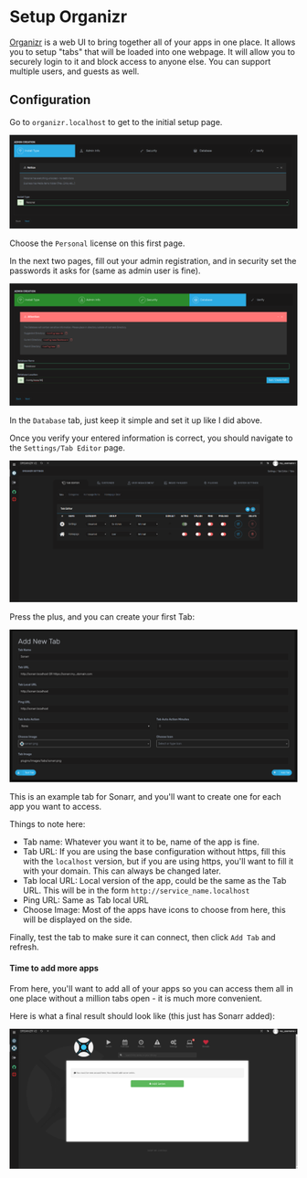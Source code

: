 # Setup Organizr

[Organizr](https://github.com/causefx/Organizr) is a web UI to bring together all of your apps in one place. It allows you to setup "tabs" that will be loaded into one webpage. It will allow you to securely login to it and block access to anyone else. You can support multiple users, and guests as well.

## Configuration

Go to `organizr.localhost` to get to the initial setup page.

![Organizr Setup 1](img/organizr_setup_1.png)

Choose the `Personal` license on this first page.

In the next two pages, fill out your admin registration, and in security set the passwords it asks for (same as admin user is fine).

![Organizr Setup 3](img/organizr_setup_2.png)

In the `Database` tab, just keep it simple and set it up like I did above.

Once you verify your entered information is correct, you should navigate to the `Settings/Tab Editor` page.

![Organizr Tabs](img/organizr_tabs.png)

Press the plus, and you can create your first Tab:

![Organizr Tab Create Example](img/organizr_tab_create_example.png)

This is an example tab for Sonarr, and you'll want to create one for each app you want to access.

Things to note here:

- Tab name: Whatever you want it to be, name of the app is fine.
- Tab URL: If you are using the base configuration without https, fill this with the `localhost` version, but if you are using https, you'll want to fill it with your domain. This can always be changed later.
- Tab local URL: Local version of the app, could be the same as the Tab URL. This will be in the form `http://service_name.localhost`
- Ping URL: Same as Tab local URL
- Choose Image: Most of the apps have icons to choose from here, this will be displayed on the side.

Finally, test the tab to make sure it can connect, then click `Add Tab` and refresh.

#### Time to add more apps

From here, you'll want to add all of your apps so you can access them all in one place without a million tabs open - it is much more convenient.

Here is what a final result should look like (this just has Sonarr added):

![Organizr Demo](img/organizr_demo.png)
